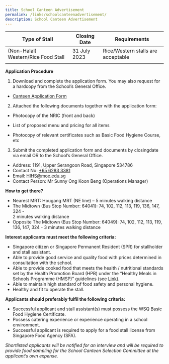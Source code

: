 ```yaml
---
title: School Canteen Advertisement
permalink: /links/schoolcanteenadvertisement/
description: School Canteen Advertisement
---
```

| Type of Stall|Closing Date | Requirements |
| -------- | -------- | -------- |
|(Non-Halal) Western/Rice Food Stall|31 July 2023|Rice/Western stalls are acceptable|
|  |  |


**Application Procedure**

1. Download and complete the application form. You may also request for a hardcopy from the School’s General Office.


* [Canteen Application Form](/files/holy%20innocent%20high%20school%20canteen%20application%20form.pdf)
	
	
2. Attached the following documents together with the application form:

* Photocopy of the NRIC (front and back)

* List of proposed menu and pricing for all items

* Photocopy of relevant certificates such as Basic Food Hygiene Course, etc

3. Submit the completed application form and documents by closingdate via email OR to the School’s General Office.

* Address: 1191, Upper Serangoon Road, Singapore 534786
* Contact No: [+65 6283 3381](tel:+6562833381)
* Email: [HIHS@moe.edu.sg](mailto:HIHS@moe.edu.sg)
* Contact Person: Mr Sunny Ong Koon Beng (Operations Manager)

**How to get there?**

*   Nearest MRT: Hougang MRT (NE line) – 5 minutes walking distance
*   The Midtown (Bus Stop Number: 64041): 74, 102, 112, 113, 119, 136, 147, 324 -  
2 minutes walking distance
*   Opposite The Midtown (Bus Stop Number: 64049): 74, 102, 112, 113, 119, 136, 147, 324 - 3 minutes walking distance

**Interest applicants must meet the following criteria:**

*   Singapore citizen or Singapore Permanent Resident (SPR) for stallholder and stall assistant.
*   Able to provide good service and quality food with prices determined in consultation with the school.
*   Able to provide cooked food that meets the health / nutritional standards set by the Health Promotion Board (HPB) under the “Healthy Meals in Schools Programme (HMSP)” guidelines (see [Link](https://www.hpb.gov.sg/schools/school-programmes/healthy-meals-in-schools-programme)).
*   Able to maintain high standard of food safety and personal hygiene.
*   Healthy and fit to operate the stall.

**Applicants should preferably fulfil the following criteria:**

*   Successful applicant and stall assistant(s) must possess the WSQ Basic Food Hygiene Certificate.
*   Possess catering experience or experience operating in a school environment.
*   Successful applicant is required to apply for a food stall license from Singapore Food Agency (SFA).

_Shortlisted applicants will be notified for an interview and will be required to provide food sampling for the School Canteen Selection Committee at the applicant’s own expense._
